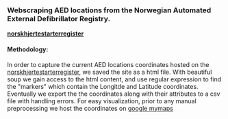 ### Webscraping AED locations from the Norwegian Automated External Defibrillator Registry.
**[norskhjertestarterregister](https://www.norskhjertestarterregister.no)**

#### Methodology:

In order to capture the current AED locations coordinates hosted on the [norskhjertestarterregister](https://www.norskhjertestarterregister.no), we saved the site as a html file.
With beautiful soup we gain access to the html content, and use regular expression to find the "markers" which contain the Longitde and Latitude coordinates.
Eventually we export the the coordinates along with their attributes to a csv file with handling errors.
For easy visualization, prior to any manual preprocessing we host the coordinates on [google mymaps](https://www.google.com/maps/d/edit?mid=1y8HDK0ikYhxhw880fL8i5mM6k1FcZAA&usp=sharing)






